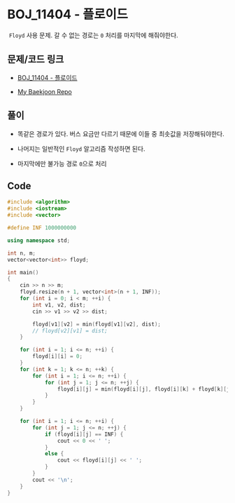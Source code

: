 # BOJ_11404 - 플로이드

&nbsp;`Floyd` 사용 문제. 갈 수 없는 경로는 `0` 처리를 마지막에 해줘야한다.

## 문제/코드 링크

- [BOJ_11404 - 플로이드](https://www.acmicpc.net/problem/11404)

- [My Baekjoon Repo](https://github.com/Meantint/Baekjoon)

## 풀이

- 똑같은 경로가 있다. 버스 요금만 다르기 때문에 이들 중 최솟값을 저장해둬야한다.

- 나머지는 일반적인 `Floyd` 알고리즘 작성하면 된다.

- 마지막에만 불가능 경로 `0`으로 처리

## Code

```cpp
#include <algorithm>
#include <iostream>
#include <vector>

#define INF 1000000000

using namespace std;

int n, m;
vector<vector<int>> floyd;

int main()
{
    cin >> n >> m;
    floyd.resize(n + 1, vector<int>(n + 1, INF));
    for (int i = 0; i < m; ++i) {
        int v1, v2, dist;
        cin >> v1 >> v2 >> dist;

        floyd[v1][v2] = min(floyd[v1][v2], dist);
        // floyd[v2][v1] = dist;
    }

    for (int i = 1; i <= n; ++i) {
        floyd[i][i] = 0;
    }
    for (int k = 1; k <= n; ++k) {
        for (int i = 1; i <= n; ++i) {
            for (int j = 1; j <= n; ++j) {
                floyd[i][j] = min(floyd[i][j], floyd[i][k] + floyd[k][j]);
            }
        }
    }

    for (int i = 1; i <= n; ++i) {
        for (int j = 1; j <= n; ++j) {
            if (floyd[i][j] == INF) {
                cout << 0 << ' ';
            }
            else {
                cout << floyd[i][j] << ' ';
            }
        }
        cout << '\n';
    }
}
```

